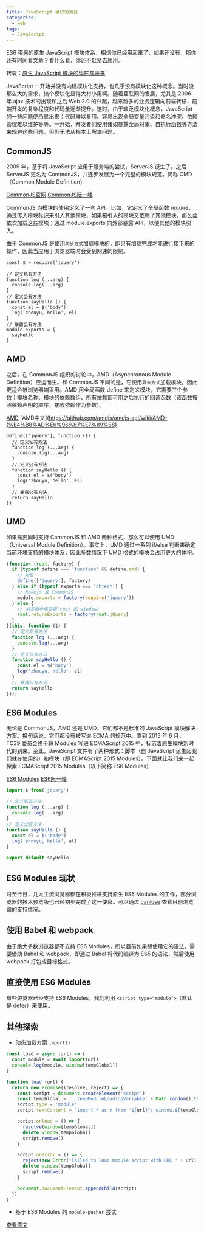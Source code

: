 ```yaml
---
title: JavaScript 模块的演变
categories:
  - web
tags:
  - JavaScript
---
```


ES6 带来的原生 JavaScript 模块体系，相信你已经用起来了，如果还没有，那你还有时间看文章？看什么看，你还不赶紧去用用。

<!-- more -->

转载：[原生 JavaScript 模块的现在与未来](https://zhuanlan.zhihu.com/p/32554482)

JavaScript 一开始并没有内建模块化支持，也几乎没有模块化这种概念。当时没那么大的需求，搞个模块化显得大材小用啊。随着互联网的发展，尤其是 2006 年 ajax 技术的出现和之后 Web 2.0 的兴起，越来越多的业务逻辑向前端转移，前端开发的复杂程度和代码量逐渐提升。这时，由于缺乏模块化概念，JavaScript 的一些问题便凸显出来：代码难以复用、容易出现全局变量污染和命名冲突、依赖管理难以维护等等。一开始，开发者们使用诸如暴露全局对象、自执行函数等方法来规避这些问题，但仍无法从根本上解决问题。

## CommonJS

2009 年，基于将 JavaScript 应用于服务端的尝试，ServerJS 诞生了。之后 ServerJS 更名为 CommonJS，并逐步发展为一个完整的模块规范。简称 CMD（Common Module Definition）

[CommonJS官网](http://www.commonjs.org/)
[CommonJS阮一峰](http://javascript.ruanyifeng.com/nodejs/module.html)

CommonJS 为模块的使用定义了一套 API。比如，它定义了全局函数 require，通过传入模块标识来引入其他模块，如果被引入的模块又依赖了其他模块，那么会依次加载这些模块；通过 module.exports 向外部暴露 API，以便其他的模块引入。

由于 CommonJS 是使用`同步方式`加载模块的，即只有加载完成才能进行接下来的操作，因此当应用于浏览器端时会受到网速的限制。

``` JS
const $ = require('jquery')

// 定义私有方法
function log (...arg) {
  console.log(...arg)
}
// 定义公有方法
function sayHello () {
  const el = $('body')
  log('zhouyu, hello', el)
}
// 暴露公有方法
module.exports = {
  sayHello
}
```

## AMD

之后，在 CommonJS 组织的讨论中，AMD（Asynchronous Module Definition）应运而生。和 CommonJS 不同的是，它使用`异步方式`加载模块，因此更适合被浏览器端采用。AMD 用全局函数 define 来定义模块，它需要三个参数：模块名称、模块的依赖数组、所有依赖都可用之后执行的回调函数（该函数按照依赖声明的顺序，接收依赖作为参数）。

[AMD](https://github.com/amdjs/amdjs-api/wiki/AMD)
[AMD中文](https://github.com/amdjs/amdjs-api/wiki/AMD-(%E4%B8%AD%E6%96%87%E7%89%88)

``` JS
define(['jquery'], function ($) {
  // 定义私有方法
  function log (...arg) {
    console.log(...arg)
  }
  // 定义公有方法
  function sayHello () {
    const el = $('body')
    log('zhouyu, hello', el)
  }
  // 暴露公有方法
  return sayHello
})
```

## UMD

如果需要同时支持 CommonJS 和 AMD 两种格式，那么可以使用 UMD（Universal Module Definition）。事实上，UMD 通过一系列 if/else 判断来确定当前环境支持的模块体系，因此多数情况下 UMD 格式的模块会占用更大的体积。

``` js
(function (root, factory) {
  if (typeof define === 'function' && define.amd) {
    // AMD
    define(['jquery'], factory)
  } else if (typeof exports === 'object') {
    // Nodejs 或 CommonJS
    module.exports = factory(require('jquery'))
  } else {
    // 浏览器全局变量(root 即 window)
    root.returnExports = factory(root.jQuery)
  }
}(this, function ($) {
  // 定义私有方法
  function log (...arg) {
    console.log(...arg)
  }
  // 定义公有方法
  function sayHello () {
    const el = $('body')
    log('zhouyu, hello', el)
  }
  // 暴露公有方法
  return sayHello
}));
```

## ES6 Modules

无论是 CommonJS，AMD 还是 UMD，它们都不是标准的 JavaScript 模块解决方案。换句话说，它们都没有被写进 ECMA 的规范中。直到 2015 年 6 月，TC39 委员会终于将 Modules 写进 ECMAScript 2015 中，标志着原生模块新时代的到来。至此，JavaScript 文件有了两种形式：脚本（自 JavaScript 诞生起我们就在使用的）和模块（即 ECMAScript 2015 Modules）。下面就让我们来一起探索 ECMAScript 2015 Modules（以下简称 ES6 Modules）

[ES6 Modules](http://www.ecma-international.org/ecma-262/6.0/#sec-modules)
[ES6阮一峰](http://es6.ruanyifeng.com/#docs/module)

``` js
import $ from('jquery')

// 定义私有方法
function log (...arg) {
  console.log(...arg)
}
// 定义公有方法
function sayHello () {
  const el = $('body')
  log('zhouyu, hello', el)
}

export default sayHello
```

## ES6 Modules 现状

时至今日，几大主流浏览器都在积极推进支持原生 ES6 Modules 的工作，部分浏览器的技术预览版也已经初步完成了这一使命。可以通过 [caniuse](https://caniuse.com/#search=module) 查看目前浏览器的支持情况。

## 使用 Babel 和 webpack

由于绝大多数浏览器都不支持 ES6 Modules，所以目前如果想使用它的语法，需要借助 Babel 和 webpack，即通过 Babel 将代码编译为 ES5 的语法，然后使用 webpack 打包成目标格式。

## 直接使用 ES6 Modules

有些游览器已经支持 ES6 Modules，我们利用 `<script type="module">`（默认是 defer）来使用。

## 其他探索

* 动态加载方案 `import()`

``` js
const load = async (url) => {
  const module = await import(url)
  console.log(module, window[tempGlobal])
}
```

``` js
function load (url) {
  return new Promise((resolve, reject) => {
    const script = document.createElement('script')
    const tempGlobal = '__tempModuleLoadingVariable' + Math.random().toString(32).substring(2)
    script.type = 'module'
    script.textContent = `import * as m from "${url}"; window.${tempGlobal} = m;`

    script.onload = () => {
      resolve(window[tempGlobal])
      delete window[tempGlobal]
      script.remove()
    }

    script.onerror = () => {
      reject(new Error('Failed to load module script with URL ' + url))
      delete window[tempGlobal]
      script.remove()
    }

    document.documentElement.appendChild(script)
  })
}
```

* 基于 ES6 Modules 的 `module-pusher` 尝试

[查看原文](https://zhuanlan.zhihu.com/p/32554482)
